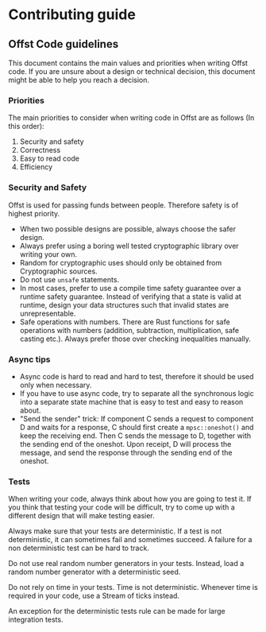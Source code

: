 # Contributing guide

## Offst Code guidelines

This document contains the main values and priorities when writing Offst
code. If you are unsure about a design or technical decision, this document
might be able to help you reach a decision.

### Priorities

The main priorities to consider when writing code in Offst are as follows (In
this order):

1. Security and safety
2. Correctness
3. Easy to read code
4. Efficiency


### Security and Safety

Offst is used for passing funds between people. Therefore safety is of
highest priority.

- When two possible designs are possible, always choose the safer design.
- Always prefer using a boring well tested cryptographic library over writing
    your own.
- Random for cryptographic uses should only be obtained from Cryptographic sources.
- Do not use `unsafe` statements.
- In most cases, prefer to use a compile time safety guarantee over a runtime safety guarantee.
    Instead of verifying that a state is valid at runtime, design your data
    structures such that invalid states are unrepresentable.
- Safe operations with numbers. There are Rust functions for safe operations
    with numbers (addition, subtraction, multiplication, safe casting etc.).
    Always prefer those over checking inequalities manually.

### Async tips

- Async code is hard to read and hard to test, therefore it should be used only
    when necessary.
- If you have to use async code, try to separate all the synchronous logic into
    a separate state machine that is easy to test and easy to reason about.
- "Send the sender" trick: If component C sends a request to component D and
    waits for a response, C should first create a `mpsc::oneshot()` and keep the
    receiving end. Then C sends the message to D, together with the sending end
    of the oneshot. Upon receipt, D will process the message, and send the
    response through the sending end of the oneshot.

### Tests

When writing your code, always think about how you are going to test it.
If you think that testing your code will be difficult, try to come up with a
different design that will make testing easier.

Always make sure that your tests are deterministic. If a test is not
deterministic, it can sometimes fail and sometimes succeed. A failure for a non
deterministic test can be hard to track. 

Do not use real random number generators in your tests. Instead, load a random
number generator with a deterministic seed.

Do not rely on time in your tests. Time is not deterministic. Whenever time is
required in your code, use a Stream of ticks instead.

An exception for the deterministic tests rule can be made for large integration tests.
